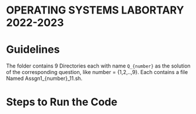 # OPERATING SYSTEMS LABORTARY 2022-2023
# Guidelines
The folder contains 9 Directories each with name `Q_{number}` as the solution of the corresponding question, like number = {1,2,..,9}. Each contains a file Named Assgn1_{number}_11.sh.

# Steps to Run the Code


